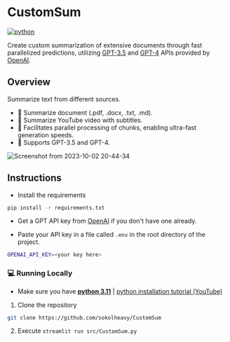 # CustomSum
[![python](https://img.shields.io/badge/python-3.11-blue)](https://www.python.org/downloads/release/python-3112/)

Create custom summarization of extensive documents through fast parallelized predictions, utilizing [GPT-3.5](https://platform.openai.com/docs/models/gpt-3-5) and [GPT-4](https://platform.openai.com/docs/models/gpt-4) APIs provided by [OpenAI](https://openai.com/).

## Overview

Summarize text from different sources.
- 📄 Summarize document (.pdf, .docx, .txt, .md).
- 🎥 Summarize YouTube video with subtitles.
- 🚀 Facilitates parallel processing of chunks, enabling ultra-fast generation speeds.
- 🧠 Supports GPT-3.5 and GPT-4.

![Screenshot from 2023-10-02 20-44-34](https://github.com/sokolheavy/CustomSum/assets/36013697/94c9a5bd-d241-4e65-9097-37d8160ed6e8)

## Instructions

- Install the requirements

```bash
pip install -r requirements.txt
```

- Get a GPT API key from [OpenAI](https://platform.openai.com/account/api-keys) if you don't have one already.

- Paste your API key in a file called `.env` in the root directory of the project.

```bash
OPENAI_API_KEY=<your key here>
```

### 💻 Running Locally
- Make sure you have **[python 3.11](https://www.python.org/downloads)** | [python installation tutorial (YouTube)](https://youtu.be/HBxCHonP6Ro?t=105)
1. Clone the repository
```bash
git clone https://github.com/sokolheavy/CustomSum
```
2. Execute `streamlit run src/CustomSum.py
`
